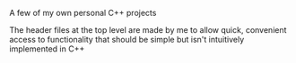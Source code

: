 A few of my own personal C++ projects

The header files at the top level are made by me to allow quick, convenient access to functionality that should be simple but isn't intuitively implemented in C++
